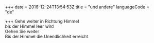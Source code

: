 +++
date = 2016-12-24T13:54:53Z
title = "und andere"
languageCode = "de"

+++ 
Gehe weiter in Richtung Himmel   
bis der Himmel leer wird   
Gehen Sie weiter   
Bis der Himmel die Unendlichkeit erreicht
